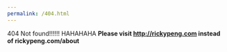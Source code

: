 ```yaml
---
permalink: /404.html
---
```




404 Not found!!!!!! HAHAHAHA
**Please visit http://rickypeng.com instead of rickypeng.com/about**


